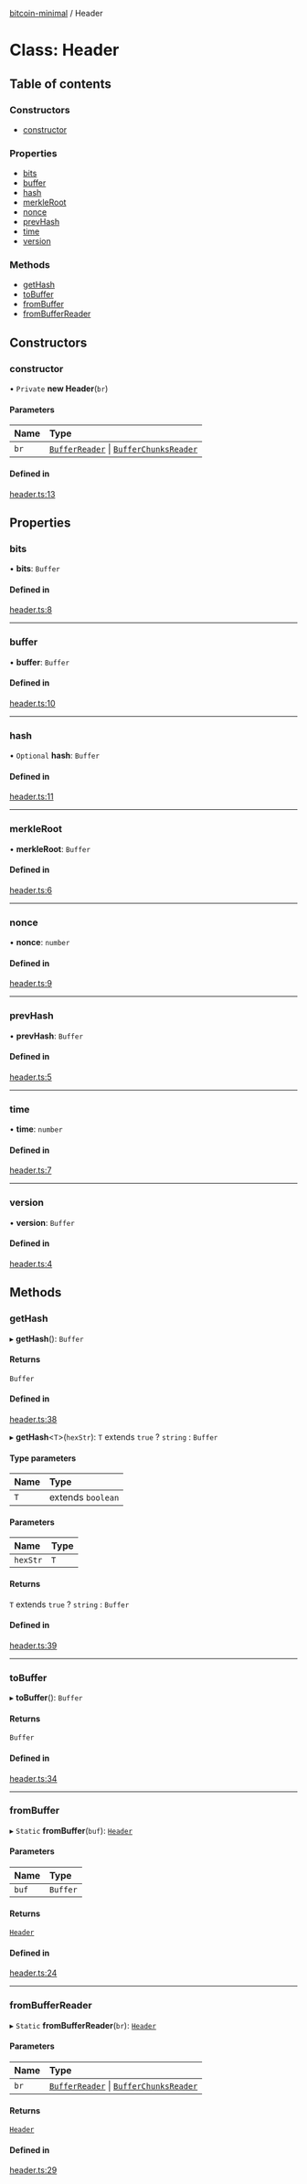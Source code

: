 [bitcoin-minimal](../README.md) / Header

# Class: Header

## Table of contents

### Constructors

- [constructor](Header.md#constructor)

### Properties

- [bits](Header.md#bits)
- [buffer](Header.md#buffer)
- [hash](Header.md#hash)
- [merkleRoot](Header.md#merkleroot)
- [nonce](Header.md#nonce)
- [prevHash](Header.md#prevhash)
- [time](Header.md#time)
- [version](Header.md#version)

### Methods

- [getHash](Header.md#gethash)
- [toBuffer](Header.md#tobuffer)
- [fromBuffer](Header.md#frombuffer)
- [fromBufferReader](Header.md#frombufferreader)

## Constructors

### constructor

• `Private` **new Header**(`br`)

#### Parameters

| Name | Type |
| :------ | :------ |
| `br` | [`BufferReader`](utils.BufferReader.md) \| [`BufferChunksReader`](utils.BufferChunksReader.md) |

#### Defined in

[header.ts:13](https://github.com/mainnet-pat/bitcoin-minimal/blob/master/src/header.ts#L13)

## Properties

### bits

• **bits**: `Buffer`

#### Defined in

[header.ts:8](https://github.com/mainnet-pat/bitcoin-minimal/blob/master/src/header.ts#L8)

___

### buffer

• **buffer**: `Buffer`

#### Defined in

[header.ts:10](https://github.com/mainnet-pat/bitcoin-minimal/blob/master/src/header.ts#L10)

___

### hash

• `Optional` **hash**: `Buffer`

#### Defined in

[header.ts:11](https://github.com/mainnet-pat/bitcoin-minimal/blob/master/src/header.ts#L11)

___

### merkleRoot

• **merkleRoot**: `Buffer`

#### Defined in

[header.ts:6](https://github.com/mainnet-pat/bitcoin-minimal/blob/master/src/header.ts#L6)

___

### nonce

• **nonce**: `number`

#### Defined in

[header.ts:9](https://github.com/mainnet-pat/bitcoin-minimal/blob/master/src/header.ts#L9)

___

### prevHash

• **prevHash**: `Buffer`

#### Defined in

[header.ts:5](https://github.com/mainnet-pat/bitcoin-minimal/blob/master/src/header.ts#L5)

___

### time

• **time**: `number`

#### Defined in

[header.ts:7](https://github.com/mainnet-pat/bitcoin-minimal/blob/master/src/header.ts#L7)

___

### version

• **version**: `Buffer`

#### Defined in

[header.ts:4](https://github.com/mainnet-pat/bitcoin-minimal/blob/master/src/header.ts#L4)

## Methods

### getHash

▸ **getHash**(): `Buffer`

#### Returns

`Buffer`

#### Defined in

[header.ts:38](https://github.com/mainnet-pat/bitcoin-minimal/blob/master/src/header.ts#L38)

▸ **getHash**<`T`\>(`hexStr`): `T` extends ``true`` ? `string` : `Buffer`

#### Type parameters

| Name | Type |
| :------ | :------ |
| `T` | extends `boolean` |

#### Parameters

| Name | Type |
| :------ | :------ |
| `hexStr` | `T` |

#### Returns

`T` extends ``true`` ? `string` : `Buffer`

#### Defined in

[header.ts:39](https://github.com/mainnet-pat/bitcoin-minimal/blob/master/src/header.ts#L39)

___

### toBuffer

▸ **toBuffer**(): `Buffer`

#### Returns

`Buffer`

#### Defined in

[header.ts:34](https://github.com/mainnet-pat/bitcoin-minimal/blob/master/src/header.ts#L34)

___

### fromBuffer

▸ `Static` **fromBuffer**(`buf`): [`Header`](Header.md)

#### Parameters

| Name | Type |
| :------ | :------ |
| `buf` | `Buffer` |

#### Returns

[`Header`](Header.md)

#### Defined in

[header.ts:24](https://github.com/mainnet-pat/bitcoin-minimal/blob/master/src/header.ts#L24)

___

### fromBufferReader

▸ `Static` **fromBufferReader**(`br`): [`Header`](Header.md)

#### Parameters

| Name | Type |
| :------ | :------ |
| `br` | [`BufferReader`](utils.BufferReader.md) \| [`BufferChunksReader`](utils.BufferChunksReader.md) |

#### Returns

[`Header`](Header.md)

#### Defined in

[header.ts:29](https://github.com/mainnet-pat/bitcoin-minimal/blob/master/src/header.ts#L29)
